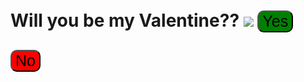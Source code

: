 
<html>
  <head>
   <meta charset="utf-8">
   <meta name="viewport" content="width=device-width, initial-scale=1">
   <title>Safe's Valentine</title>
  </head>
<br>
<br>
  <body>
   <h1><b>Will you be my Valentine??</b><h/1>
   <img src="https://media.giphy.com/media/EbIpzUMfuVBvdGRgMX/giphy.gif">
   <a href=https://youtu.be/dQw4w9WgXcQ"><button style="font-size:25px; background-color:green; border-radius:10px;">Yes</button></a>

   <a href="https://youtu.be/uelHwf8o7_U"><button style="font-size:25px; background-color:red; border-radius:10px;">No</button></a> 
   
   

  </body>
</html
